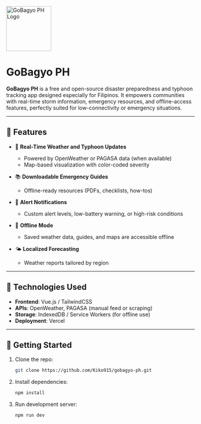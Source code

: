 <img src="https://ik.imagekit.io/ud6lsb6pl/gobagyo_icon.png" alt="GoBagyo PH Logo" width="120"/>


# GoBagyo PH

**GoBagyo PH** is a free and open-source disaster preparedness and typhoon tracking app designed especially for Filipinos. It empowers communities with real-time storm information, emergency resources, and offline-access features, perfectly suited for low-connectivity or emergency situations.

---

## 📱 Features

- 📡 **Real-Time Weather and Typhoon Updates**
  - Powered by OpenWeather or PAGASA data (when available)
  - Map-based visualization with color-coded severity


- 📚 **Downloadable Emergency Guides**
  - Offline-ready resources (PDFs, checklists, how-tos)

- 🔔 **Alert Notifications**
  - Custom alert levels, low-battery warning, or high-risk conditions

- 📶 **Offline Mode**
  - Saved weather data, guides, and maps are accessible offline

- 🌤 **Localized Forecasting**
  - Weather reports tailored by region


---

## 🧩 Technologies Used

- **Frontend**: Vue.js / TailwindCSS
- **APIs**: OpenWeather, PAGASA (manual feed or scraping)
- **Storage**: IndexedDB / Service Workers (for offline use)
- **Deployment**: Vercel

---

## 🚀 Getting Started

1. Clone the repo:
   ```bash
   git clone https://github.com/Kiko915/gobagyo-ph.git

2. Install dependencies:
   ```bash
   npm install

3. Run development server:
   ```bash
   npm run dev
